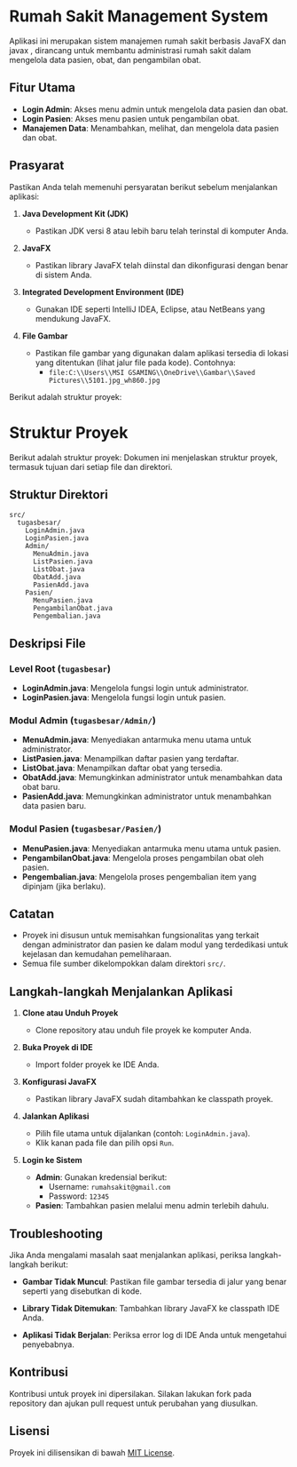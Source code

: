 # **Rumah Sakit Management System**

Aplikasi ini merupakan sistem manajemen rumah sakit berbasis JavaFX dan javax , dirancang untuk membantu administrasi rumah sakit dalam mengelola data pasien, obat, dan pengambilan obat.

## **Fitur Utama**
- **Login Admin**: Akses menu admin untuk mengelola data pasien dan obat.
- **Login Pasien**: Akses menu pasien untuk pengambilan obat.
- **Manajemen Data**: Menambahkan, melihat, dan mengelola data pasien dan obat.

## **Prasyarat**
Pastikan Anda telah memenuhi persyaratan berikut sebelum menjalankan aplikasi:

1. **Java Development Kit (JDK)**
    - Pastikan JDK versi 8 atau lebih baru telah terinstal di komputer Anda.

2. **JavaFX**
    - Pastikan library JavaFX telah diinstal dan dikonfigurasi dengan benar di sistem Anda.

3. **Integrated Development Environment (IDE)**
    - Gunakan IDE seperti IntelliJ IDEA, Eclipse, atau NetBeans yang mendukung JavaFX.

4. **File Gambar**
    - Pastikan file gambar yang digunakan dalam aplikasi tersedia di lokasi yang ditentukan (lihat jalur file pada kode). Contohnya:
        - `file:C:\\Users\\MSI GSAMING\\OneDrive\\Gambar\\Saved Pictures\\5101.jpg_wh860.jpg`


Berikut adalah struktur proyek:
# Struktur Proyek
Berikut adalah struktur proyek:
Dokumen ini menjelaskan struktur proyek, termasuk tujuan dari setiap file dan direktori.

## Struktur Direktori

```
src/
  tugasbesar/
    LoginAdmin.java
    LoginPasien.java
    Admin/
      MenuAdmin.java
      ListPasien.java
      ListObat.java
      ObatAdd.java
      PasienAdd.java
    Pasien/
      MenuPasien.java
      PengambilanObat.java
      Pengembalian.java
```

## Deskripsi File

### Level Root (`tugasbesar`)
- **LoginAdmin.java**: Mengelola fungsi login untuk administrator.
- **LoginPasien.java**: Mengelola fungsi login untuk pasien.

### Modul Admin (`tugasbesar/Admin/`)
- **MenuAdmin.java**: Menyediakan antarmuka menu utama untuk administrator.
- **ListPasien.java**: Menampilkan daftar pasien yang terdaftar.
- **ListObat.java**: Menampilkan daftar obat yang tersedia.
- **ObatAdd.java**: Memungkinkan administrator untuk menambahkan data obat baru.
- **PasienAdd.java**: Memungkinkan administrator untuk menambahkan data pasien baru.

### Modul Pasien (`tugasbesar/Pasien/`)
- **MenuPasien.java**: Menyediakan antarmuka menu utama untuk pasien.
- **PengambilanObat.java**: Mengelola proses pengambilan obat oleh pasien.
- **Pengembalian.java**: Mengelola proses pengembalian item yang dipinjam (jika berlaku).

## Catatan
- Proyek ini disusun untuk memisahkan fungsionalitas yang terkait dengan administrator dan pasien ke dalam modul yang terdedikasi untuk kejelasan dan kemudahan pemeliharaan.
- Semua file sumber dikelompokkan dalam direktori `src/`.














## **Langkah-langkah Menjalankan Aplikasi**

1. **Clone atau Unduh Proyek**
    - Clone repository atau unduh file proyek ke komputer Anda.

2. **Buka Proyek di IDE**
    - Import folder proyek ke IDE Anda.

3. **Konfigurasi JavaFX**
    - Pastikan library JavaFX sudah ditambahkan ke classpath proyek.

4. **Jalankan Aplikasi**
    - Pilih file utama untuk dijalankan (contoh: `LoginAdmin.java`).
    - Klik kanan pada file dan pilih opsi `Run`.

5. **Login ke Sistem**
    - **Admin**: Gunakan kredensial berikut:
        - Username: `rumahsakit@gmail.com`
        - Password: `12345`
    - **Pasien**: Tambahkan pasien melalui menu admin terlebih dahulu.

## **Troubleshooting**

Jika Anda mengalami masalah saat menjalankan aplikasi, periksa langkah-langkah berikut:

- **Gambar Tidak Muncul**:
  Pastikan file gambar tersedia di jalur yang benar seperti yang disebutkan di kode.

- **Library Tidak Ditemukan**:
  Tambahkan library JavaFX ke classpath IDE Anda.

- **Aplikasi Tidak Berjalan**:
  Periksa error log di IDE Anda untuk mengetahui penyebabnya.

## **Kontribusi**
Kontribusi untuk proyek ini dipersilakan. Silakan lakukan fork pada repository dan ajukan pull request untuk perubahan yang diusulkan.

## **Lisensi**
Proyek ini dilisensikan di bawah [MIT License](LICENSE).
